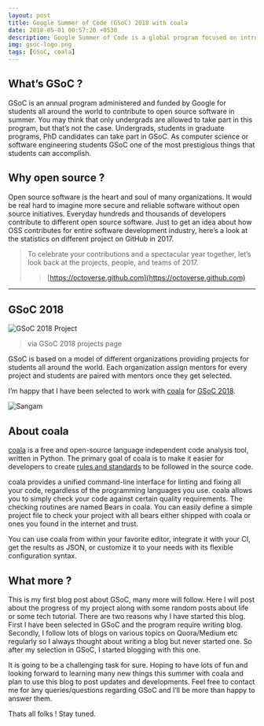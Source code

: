 ```yaml
---
layout: post
title: Google Summer of Code (GSoC) 2018 with coala
date: 2018-05-01 00:57:20 +0530
description: Google Summer of Code is a global program focused on introducing students to open source software development. Students work on a 3 month programming project with an open source organization during their break from university.
img: gsoc-logo.png
tags: [GSoC, coala]
---
```


## What’s GSoC ?

GSoC is an annual program administered and funded by Google for students all
around the world to contribute to open source software in summer. You may
think that only undergrads are allowed to take part in this program, but
that’s not the case. Undergrads, students in graduate programs, PhD candidates
can take part in GSoC. As computer science or software engineering students
GSoC one of the most prestigious things that students can accomplish.

## Why open source ?

Open source software is the heart and soul of many organizations. It would be
real hard to imagine more secure and reliable software without open source
initiatives. Everyday hundreds and thousands of developers contribute to
different open source software. Just to get an idea about how OSS contributes
for entire software development industry, here’s a look at the statistics on
different project on GitHub in 2017.

> To celebrate your contributions and a spectacular year together, let’s look
back at the projects, people, and teams of 2017.
>> [https://octoverse.github.com](https://octoverse.github.com)

---
## GSoC 2018

![GSoC 2018 Project]({{site.baseurl}}/assets/img/GSoCPage.png)
> via GSoC 2018 projects page

GSoC is based on a model of different organizations providing projects for
students all around the world. Each organization assign mentors for every
project and students are paired with mentors once they get selected.

I’m happy that I have been selected to work with [coala](https://coala.io) for
[GSoC 2018](https://summerofcode.withgoogle.com/).

![Sangam]({{site.baseurl}}/assets/img/selection.png)

## About coala

[coala](https://coala.io) is a free and open-source language independent code
analysis tool, written in Python. The primary goal of coala is to make it
easier for developers to create [rules and standards](https://docs.coala.io/en/latest/Users/coafile.html)
to be followed in the source code.

coala provides a unified command-line interface for linting and fixing all
your code, regardless of the programming languages you use. coala allows you
to simply check your code against certain quality requirements. The checking
routines are named Bears in coala. You can easily define a simple project file
to check your project with all bears either shipped with coala or ones you
found in the internet and trust.

You can use coala from within your favorite editor, integrate it with your CI,
get the results as JSON, or customize it to your needs with its flexible
configuration syntax.

## What more ?

This is my first blog post about GSoC, many more will follow. Here I will post
about the progress of my project along with some random posts about life or
some tech tutorial. There are two reasons why I have started this blog. First
I have been selected in GSoC and the program require writing blog. Secondly,
I follow lots of blogs on various topics on Quora/Medium etc regularly so I
always thought about writing a blog but never started one. So after my
selection in GSoC, I started blogging with this one.

It is going to be a challenging task for sure. Hoping to have lots of fun and
looking forward to learning many new things this summer with coala and plan to
use this blog to post updates and developments. Feel free to contact me for
any queries/questions regarding GSoC and I’ll be more than happy to answer
them.

Thats all folks ! Stay tuned.
